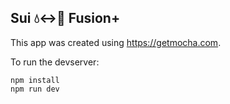 ## Sui 💧↔🦄 Fusion+

This app was created using https://getmocha.com.

To run the devserver:
```
npm install
npm run dev
```
